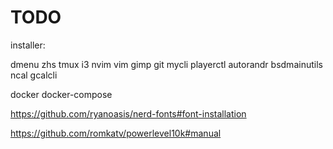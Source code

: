 # TODO

installer:

dmenu
zhs
tmux
i3
nvim
vim
gimp
git
mycli
playerctl
autorandr
bsdmainutils
ncal
gcalcli


docker
docker-compose

https://github.com/ryanoasis/nerd-fonts#font-installation

https://github.com/romkatv/powerlevel10k#manual

